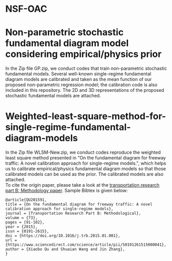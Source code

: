 # NSF-OAC
# Non-parametric stochastic fundamental diagram model considering empirical/physics prior
In the Zip file GP.zip, we conduct codes that train non-parametric stochastic fundamental models. Several well-known single-regime fundamental diagram models are calibrated and taken as the mean function of our proposed non-parametric regression model; the calibration code is also included in this repository. The 2D and 3D representations of the proposed stochastic fundamental models are attached.
# Weighted-least-square-method-for-single-regime-fundamental-diagram-models
In the Zip file WLSM-New.zip, we conduct codes reproduce the weighted least square method presented in "On the fundamental diagram for freeway traffic: A novel calibration approach for single-regime models.", which helps us to calibrate empirical/physics fundamental diagram models so that those calibrated models can be used as the prior. The calibrated models are also attached.
<br> To cite the origin paper, please take a look at the [transportation research part B: Methodology paper](https://www.sciencedirect.com/science/article/pii/S0191261515000041). Sample Bibtex is given below:
```
@article{QU201591,
title = {On the fundamental diagram for freeway traffic: A novel calibration approach for single-regime models},
journal = {Transportation Research Part B: Methodological},
volume = {73},
pages = {91-102},
year = {2015},
issn = {0191-2615},
doi = {https://doi.org/10.1016/j.trb.2015.01.001},
url = {https://www.sciencedirect.com/science/article/pii/S0191261515000041},
author = {Xiaobo Qu and Shuaian Wang and Jin Zhang},
}
```
